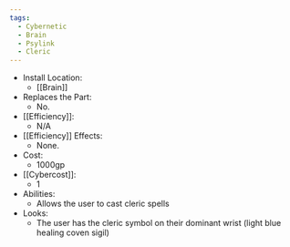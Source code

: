 ```yaml
---
tags:
  - Cybernetic
  - Brain
  - Psylink
  - Cleric
---
```

* Install Location:
	* [[Brain]]
* Replaces the Part:
	* No.
* [[Efficiency]]:
	* N/A
* [[Efficiency]] Effects:
	- None.
* Cost:
	* 1000gp
* [[Cybercost]]:
	* 1
* Abilities:
	* Allows the user to cast cleric spells
* Looks:
	* The user has the cleric symbol on their dominant wrist (light blue healing coven sigil)